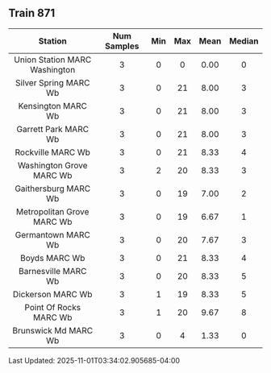 ## Train 871

| Station | Num Samples | Min | Max | Mean | Median |
| :-----: | :---------: | :-: | :-: | :--: | :----: |
| Union Station MARC Washington | 3 | 0 | 0 | 0.00 | 0 |
| Silver Spring MARC Wb | 3 | 0 | 21 | 8.00 | 3 |
| Kensington MARC Wb | 3 | 0 | 21 | 8.00 | 3 |
| Garrett Park MARC Wb | 3 | 0 | 21 | 8.00 | 3 |
| Rockville MARC Wb | 3 | 0 | 21 | 8.33 | 4 |
| Washington Grove MARC Wb | 3 | 2 | 20 | 8.33 | 3 |
| Gaithersburg MARC Wb | 3 | 0 | 19 | 7.00 | 2 |
| Metropolitan Grove MARC Wb | 3 | 0 | 19 | 6.67 | 1 |
| Germantown MARC Wb | 3 | 0 | 20 | 7.67 | 3 |
| Boyds MARC Wb | 3 | 0 | 21 | 8.33 | 4 |
| Barnesville MARC Wb | 3 | 0 | 20 | 8.33 | 5 |
| Dickerson MARC Wb | 3 | 1 | 19 | 8.33 | 5 |
| Point Of Rocks MARC Wb | 3 | 1 | 20 | 9.67 | 8 |
| Brunswick Md MARC Wb | 3 | 0 | 4 | 1.33 | 0 |


Last Updated: 2025-11-01T03:34:02.905685-04:00
